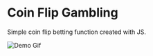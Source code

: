 # Coin Flip Gambling

Simple coin flip betting function created with JS.

![Demo Gif](https://tenor.com/view/gif-26967966)



